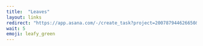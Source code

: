 ```yaml
---
title:  "Leaves"
layout: links
redirect: "https://app.asana.com/-/create_task?project=200787944626650&name=leaves&description=Added%20from%20shortlink"
wait: 5
emoji: leafy_green
---
```



